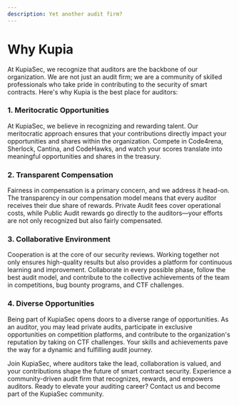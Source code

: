 ```yaml
---
description: Yet another audit firm?
---
```


# Why Kupia

At KupiaSec, we recognize that auditors are the backbone of our organization. We are not just an audit firm; we are a community of skilled professionals who take pride in contributing to the security of smart contracts. Here's why Kupia is the best place for auditors:

### 1. **Meritocratic Opportunities**

At KupiaSec, we believe in recognizing and rewarding talent. Our meritocratic approach ensures that your contributions directly impact your opportunities and shares within the organization. Compete in Code4rena, Sherlock, Cantina, and CodeHawks, and watch your scores translate into meaningful opportunities and shares in the treasury.

### 2. **Transparent Compensation**

Fairness in compensation is a primary concern, and we address it head-on. The transparency in our compensation model means that every auditor receives their due share of rewards. Private Audit fees cover operational costs, while Public Audit rewards go directly to the auditors—your efforts are not only recognized but also fairly compensated.

### 3. **Collaborative Environment**

Cooperation is at the core of our security reviews. Working together not only ensures high-quality results but also provides a platform for continuous learning and improvement. Collaborate in every possible phase, follow the best audit model, and contribute to the collective achievements of the team in competitions, bug bounty programs, and CTF challenges.

### 4. **Diverse Opportunities**

Being part of KupiaSec opens doors to a diverse range of opportunities. As an auditor, you may lead private audits, participate in exclusive opportunities on competition platforms, and contribute to the organization's reputation by taking on CTF challenges. Your skills and achievements pave the way for a dynamic and fulfilling audit journey.



Join KupiaSec, where auditors take the lead, collaboration is valued, and your contributions shape the future of smart contract security. Experience a community-driven audit firm that recognizes, rewards, and empowers auditors. Ready to elevate your auditing career? Contact us and become part of the KupiaSec community.
